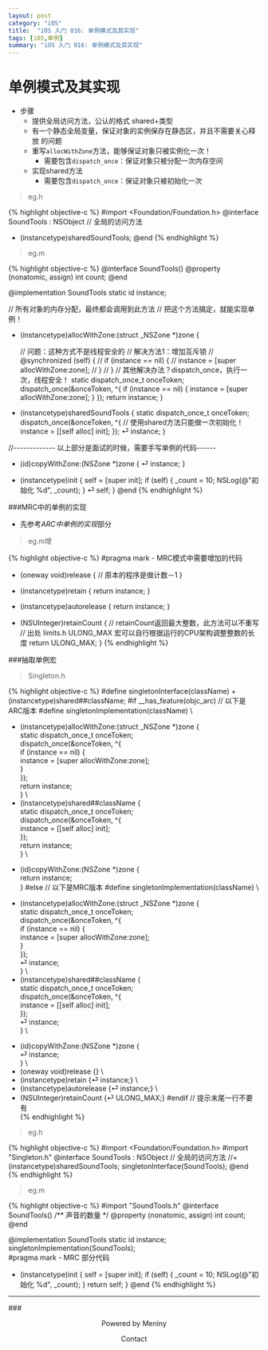 ```yaml
---
layout: post
category: "iOS"
title:  "iOS 入门 016: 单例模式及其实现"
tags: [iOS,单例]
summary: "iOS 入门 016: 单例模式及其实现"
---
```

# 单例模式及其实现
* 步骤  
	* 提供全局访问方法，公认的格式 shared+类型  
	* 有一个静态全局变量，保证对象的实例保存在静态区，并且不需要关心释放  的问题  
	* 重写`allocWithZone`方法，能够保证对象只被实例化一次！  
		* 需要包含`dispatch_once`：保证对象只被分配一次内存空间  
	* 实现shared方法  
		* 需要包含`dispatch_once`：保证对象只被初始化一次  

>eg.h

{% highlight objective-c %}
#import <Foundation/Foundation.h>
@interface SoundTools : NSObject <NSCopying>
// 全局的访问方法
+ (instancetype)sharedSoundTools;
@end
{% endhighlight %}

>eg.m

{% highlight objective-c %}
@interface SoundTools()
@property (nonatomic, assign) int count;
@end
	
@implementation SoundTools
static id instance;
	
// 所有对象的内存分配，最终都会调用到此方法
// 把这个方法搞定，就能实现单例！
+ (instancetype)allocWithZone:(struct _NSZone *)zone {
    
    // 问题：这种方式不是线程安全的
    // 解决方法1：增加互斥锁
//    @synchronized (self) {
//        if (instance == nil) {
//            instance = [super allocWithZone:zone];
//        }
//    }
    // 其他解决办法？dispatch_once，执行一次，线程安全！
    static dispatch_once_t onceToken;
    dispatch_once(&onceToken, ^{
        if (instance == nil) {
            instance = [super allocWithZone:zone];
        }
    });
    return instance;
}
	
+ (instancetype)sharedSoundTools {
    static dispatch_once_t onceToken;
    dispatch_once(&onceToken, ^{
        // 使用shared方法只能做一次初始化！
        instance = [[self alloc] init];
    });
    ⏎ instance;
}
	
//------------- 以上部分是面试的时候，需要手写单例的代码------
- (id)copyWithZone:(NSZone *)zone {
    ⏎ instance;
}
	
- (instancetype)init
{
    self = [super init];
    if (self) {
        _count = 10;
        NSLog(@"初始化 %d", _count);
    }
    ⏎ self;
}
@end
{% endhighlight %}

###MRC中的单例的实现
* 先参考*ARC中单例的实现*部分  

>eg.m增

{% highlight objective-c %}
#pragma mark - MRC模式中需要增加的代码
- (oneway void)release {
    // 原本的程序是做计数－1
}
	
- (instancetype)retain {
    return instance;
}
	
- (instancetype)autorelease {
    return instance;
}
	
- (NSUInteger)retainCount {
	// retainCount返回最大整数，此方法可以不重写
    // 出处 limits.h ULONG_MAX 宏可以自行根据运行的CPU架构调整整数的长度
    return ULONG_MAX;
}
{% endhighlight %}

###抽取单例宏

>Singleton.h

{% highlight objective-c %}
#define singletonInterface(className) +(instancetype)shared##className;
#if __has_feature(objc_arc)
// 以下是ARC版本
#define singletonImplementation(className) \
+ (instancetype)allocWithZone:(struct _NSZone *)zone { \
    static dispatch_once_t onceToken; \
    dispatch_once(&onceToken, ^{ \
        if (instance == nil) { \
            instance = [super allocWithZone:zone]; \
        } \
    }); \
    return instance; \
} \
+ (instancetype)shared##className { \
    static dispatch_once_t onceToken; \
    dispatch_once(&onceToken, ^{ \
        instance = [[self alloc] init]; \
    }); \
    return instance; \
} \
- (id)copyWithZone:(NSZone *)zone { \
    return instance; \
}
#else
// 以下是MRC版本
#define singletonImplementation(className) \
+ (instancetype)allocWithZone:(struct _NSZone *)zone { \
    static dispatch_once_t onceToken; \
    dispatch_once(&onceToken, ^{ \
        if (instance == nil) { \
            instance = [super allocWithZone:zone]; \
        } \
    }); \
    ⏎ instance; \
} \
+ (instancetype)shared##className { \
    static dispatch_once_t onceToken; \
        dispatch_once(&onceToken, ^{ \
        instance = [[self alloc] init]; \
    }); \
    ⏎ instance; \
} \
- (id)copyWithZone:(NSZone *)zone { \
    ⏎ instance; \
} \
- (oneway void)release {} \
- (instancetype)retain {⏎ instance;} \
- (instancetype)autorelease {⏎ instance;} \
- (NSUInteger)retainCount {⏎ ULONG_MAX;}
#endif
// 提示末尾一行不要有 \
{% endhighlight %}

>eg.h

{% highlight objective-c %}
#import <Foundation/Foundation.h>
#import "Singleton.h"
@interface SoundTools : NSObject <NSCopying>
// 全局的访问方法
//+ (instancetype)sharedSoundTools;
singletonInterface(SoundTools);
@end
{% endhighlight %}

>eg.m

{% highlight objective-c %}
#import "SoundTools.h"
@interface SoundTools()
/** 声音的数量 */
@property (nonatomic, assign) int count;
@end
	
@implementation SoundTools
static id instance;
singletonImplementation(SoundTools);	
#pragma mark - MRC 部分代码
- (instancetype)init
{
    self = [super init];
    if (self) {
        _count = 10;
        NSLog(@"初始化 %d", _count);
    }
    return self;
}
@end
{% endhighlight %}
	
***
###<center>Powered by Meniny</center>
<center>Contact <Meniny@qq.com></center>

